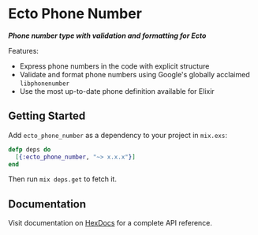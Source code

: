 # Ecto Phone Number

***Phone number type with validation and formatting for Ecto***

Features:

- Express phone numbers in the code with explicit structure
- Validate and format phone numbers using Google's globally acclaimed `libphonenumber`
- Use the most up-to-date phone definition available for Elixir

## Getting Started

Add `ecto_phone_number` as a dependency to your project in `mix.exs`:

```elixir
defp deps do
  [{:ecto_phone_number, "~> x.x.x"}]
end
```

Then run `mix deps.get` to fetch it.

## Documentation

Visit documentation on [HexDocs](https://hexdocs.pm/ecto_phone_number) for a complete API reference.

